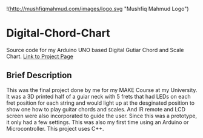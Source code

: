 !(http://mushfiqmahmud.com/images/logo.svg "Mushfiq Mahmud Logo")
# Digital-Chord-Chart
Source code for my Arduino UNO based Digital Gutiar Chord and Scale Chart. 
[Link to Project Page](http://mushfiqmahmud.com/project2_dcc.html)

## Brief Description
This was the final project done by me for my MAKE Course at my University. It was a 3D printed half of a guiar neck with 5 frets that had LEDs on each fret position for each string and would light up at the desginated position to show one how to play guitar chords and scales. And IR remote and LCD screen were also incorporated to guide the user. Since this was a prototype, it only had a few settings. This was also my first time using an Arduino or Microcontroller. This project uses C++.
